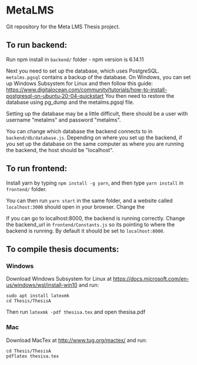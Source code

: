 # MetaLMS

Git repository for the Meta LMS Thesis project.

## To run backend:
Run npm install in `backend/` folder - npm version is 6.14.11

Next you need to set up the database, which uses PostgreSQL. `metalms.pgsql` contains a backup of the database. On Windows, you can set up Windows Subsystem for Linux and then follow this guide: https://www.digitalocean.com/community/tutorials/how-to-install-postgresql-on-ubuntu-20-04-quickstart
You then need to restore the database using pg_dump and the metalms.pgsql file.

Setting up the database may be a little difficult, there should be a user with username "metalms" and password "metalms".

You can change which database the backend connects to in `backend/db/database.js`. Depending on where you set up the backend, if you set up the database on the same computer as where you are running the backend, the host should be "localhost".

## To run frontend:
Install yarn by typing `npm install -g yarn`, and then type `yarn install` in `frontend/` folder.

You can then run `yarn start` in the same folder, and a website called `localhost:3000` should open in your browser. Change the 

If you can go to localhost:8000, the backend is running correctly. Change the backend_url in `frontend/Constants.js` so its pointing to where the backend is running. By default it should be set to `localhost:8000`.

## To compile thesis documents:

### Windows
Download Windows Subsystem for Linux at https://docs.microsoft.com/en-us/windows/wsl/install-win10 and run:
```
sudo apt install latexmk
cd Thesis/ThesisA
```
Then run `latexmk -pdf thesisa.tex` and open thesisa.pdf

### Mac
Download MacTex at http://www.tug.org/mactex/ and run:
```
cd Thesis/ThesisA
pdflatex thesisa.tex
```
